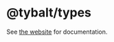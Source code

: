 # @tybalt/types

See [the website](https://doug-wade.github.io/tybalt/pages/types) for documentation.
